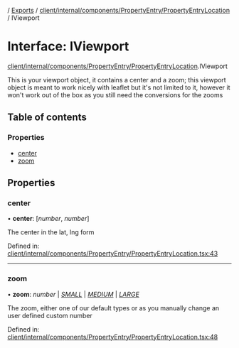 [](../README.md) / [Exports](../modules.md) / [client/internal/components/PropertyEntry/PropertyEntryLocation](../modules/client_internal_components_propertyentry_propertyentrylocation.md) / IViewport

# Interface: IViewport

[client/internal/components/PropertyEntry/PropertyEntryLocation](../modules/client_internal_components_propertyentry_propertyentrylocation.md).IViewport

This is your viewport object, it contains a center
and a zoom; this viewport object is meant to work
nicely with leaflet but it's not limited to it, however
it won't work out of the box as you still need the conversions
for the zooms

## Table of contents

### Properties

- [center](client_internal_components_propertyentry_propertyentrylocation.iviewport.md#center)
- [zoom](client_internal_components_propertyentry_propertyentrylocation.iviewport.md#zoom)

## Properties

### center

• **center**: [*number*, *number*]

The center in the lat, lng form

Defined in: [client/internal/components/PropertyEntry/PropertyEntryLocation.tsx:43](https://github.com/onzag/itemize/blob/5fcde7cf/client/internal/components/PropertyEntry/PropertyEntryLocation.tsx#L43)

___

### zoom

• **zoom**: *number* \| [*SMALL*](../enums/client_internal_components_propertyentry_propertyentrylocation.iviewportzoomenumtype.md#small) \| [*MEDIUM*](../enums/client_internal_components_propertyentry_propertyentrylocation.iviewportzoomenumtype.md#medium) \| [*LARGE*](../enums/client_internal_components_propertyentry_propertyentrylocation.iviewportzoomenumtype.md#large)

The zoom, either one of our default types or as you manually
change an user defined custom number

Defined in: [client/internal/components/PropertyEntry/PropertyEntryLocation.tsx:48](https://github.com/onzag/itemize/blob/5fcde7cf/client/internal/components/PropertyEntry/PropertyEntryLocation.tsx#L48)
